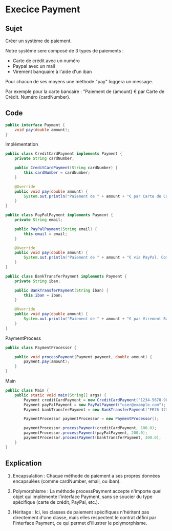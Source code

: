 # Execice Payment

## Sujet

Créer un système de paiement.

Notre système sere composé de 3 types de paiements :
- Carte de crédit avec un numéro
- Paypal avec un mail
- Virement banquaire à l'aide d'un iban

Pour chacun de ses moyens une méthode "pay" loggera un message.

Par exemple pour la carte bancaire : "Paiement de {amount} € par Carte de Crédit. Numéro {cardNumber}.

## Code

```java
public interface Payment {
    void pay(double amount);
}
```

Implémentation

```java
public class CreditCardPayment implements Payment {
    private String cardNumber;

    public CreditCardPayment(String cardNumber) {
        this.cardNumber = cardNumber;
    }

    @Override
    public void pay(double amount) {
        System.out.println("Paiement de " + amount + "€ par Carte de Crédit. Numéro: " + cardNumber);
    }
}

public class PayPalPayment implements Payment {
    private String email;

    public PayPalPayment(String email) {
        this.email = email;
    }

    @Override
    public void pay(double amount) {
        System.out.println("Paiement de " + amount + "€ via PayPal. Compte: " + email);
    }
}

public class BankTransferPayment implements Payment {
    private String iban;

    public BankTransferPayment(String iban) {
        this.iban = iban;
    }

    @Override
    public void pay(double amount) {
        System.out.println("Paiement de " + amount + "€ par Virement Bancaire. IBAN: " + iban);
    }
}
```


PaymentProcess

```java
public class PaymentProcessor {

    public void processPayment(Payment payment, double amount) {
        payment.pay(amount);
    }
}
```

Main 

```java
public class Main {
    public static void main(String[] args) {
        Payment creditCardPayment = new CreditCardPayment("1234-5678-9012-3456");
        Payment payPalPayment = new PayPalPayment("user@example.com");
        Payment bankTransferPayment = new BankTransferPayment("FR76 1234 5678 9012 3456 7890");

        PaymentProcessor paymentProcessor = new PaymentProcessor();

        paymentProcessor.processPayment(creditCardPayment, 100.0);
        paymentProcessor.processPayment(payPalPayment, 200.0);
        paymentProcessor.processPayment(bankTransferPayment, 300.0);
    }
}
```


## Explication

1. Encapsulation : Chaque méthode de paiement a ses propres données encapsulées (comme cardNumber, email, ou iban).

2. Polymorphisme : La méthode processPayment accepte n'importe quel objet qui implémente l'interface Payment, sans se soucier du type spécifique (carte de crédit, PayPal, etc.).

3. Héritage : Ici, les classes de paiement spécifiques n'héritent pas directement d'une classe, mais elles respectent le contrat défini par l'interface Payment, ce qui permet d'illustrer le polymorphisme.

